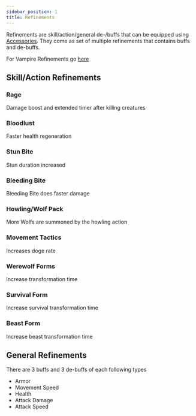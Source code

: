 ```yaml
---
sidebar_position: 1
title: Refinements
---
```


Refinements are skill/action/general de-/buffs that can be equipped using [Accessories](items.mdx#accessories). They come as set of multiple refinements that contains buffs and de-buffs.

For Vampire Refinements go [here](https://github.com/TeamLapen/Vampirism/wiki/Refinements)
## Skill/Action Refinements

### Rage
Damage boost and extended timer after killing creatures

### Bloodlust
Faster health regeneration

### Stun Bite
Stun duration increased

### Bleeding Bite
Bleeding Bite does faster damage

### Howling/Wolf Pack
More Wolfs are summoned by the howling action

### Movement Tactics
Increases doge rate

### Werewolf Forms
Increase transformation time

### Survival Form
Increase survival transformation time

### Beast Form
Increase beast transformation time

## General Refinements
There are 3 buffs and 3 de-buffs of each following types

- Armor
- Movement Speed
- Health
- Attack Damage
- Attack Speed
